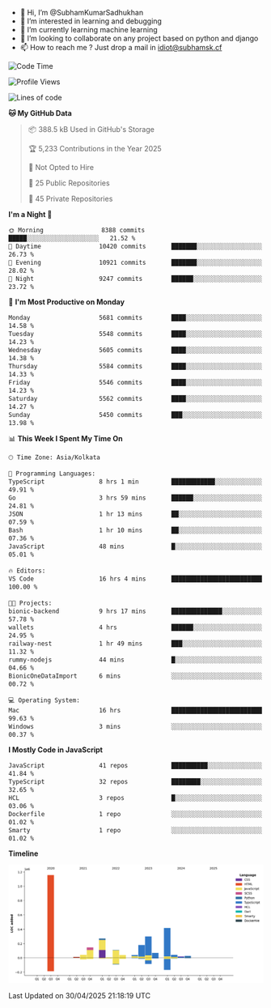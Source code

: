 - 👋 Hi, I’m @SubhamKumarSadhukhan
- 👀 I’m interested in learning and debugging
- 🌱 I’m currently learning machine learning
- 💞️ I’m looking to collaborate on any project based on python and django
- 📫 How to reach me ?
      Just drop a mail in idiot@subhamsk.cf

<!---
SubhamKumarSadhukhan/SubhamKumarSadhukhan is a ✨ special ✨ repository because its `README.md` (this file) appears on your GitHub profile.
You can click the Preview link to take a look at your changes.
--->


<!--START_SECTION:waka-->
![Code Time](http://img.shields.io/badge/Code%20Time-2%2C852%20hrs%2057%20mins-blue)

![Profile Views](http://img.shields.io/badge/Profile%20Views-1-blue)

![Lines of code](https://img.shields.io/badge/From%20Hello%20World%20I%27ve%20Written-2.9%20million%20lines%20of%20code-blue)

**🐱 My GitHub Data** 

> 📦 388.5 kB Used in GitHub's Storage 
 > 
> 🏆 5,233 Contributions in the Year 2025
 > 
> 🚫 Not Opted to Hire
 > 
> 📜 25 Public Repositories 
 > 
> 🔑 45 Private Repositories 
 > 
**I'm a Night 🦉** 

```text
🌞 Morning                8388 commits        █████░░░░░░░░░░░░░░░░░░░░   21.52 % 
🌆 Daytime                10420 commits       ███████░░░░░░░░░░░░░░░░░░   26.73 % 
🌃 Evening                10921 commits       ███████░░░░░░░░░░░░░░░░░░   28.02 % 
🌙 Night                  9247 commits        ██████░░░░░░░░░░░░░░░░░░░   23.72 % 
```
📅 **I'm Most Productive on Monday** 

```text
Monday                   5681 commits        ████░░░░░░░░░░░░░░░░░░░░░   14.58 % 
Tuesday                  5548 commits        ████░░░░░░░░░░░░░░░░░░░░░   14.23 % 
Wednesday                5605 commits        ████░░░░░░░░░░░░░░░░░░░░░   14.38 % 
Thursday                 5584 commits        ████░░░░░░░░░░░░░░░░░░░░░   14.33 % 
Friday                   5546 commits        ████░░░░░░░░░░░░░░░░░░░░░   14.23 % 
Saturday                 5562 commits        ████░░░░░░░░░░░░░░░░░░░░░   14.27 % 
Sunday                   5450 commits        ███░░░░░░░░░░░░░░░░░░░░░░   13.98 % 
```


📊 **This Week I Spent My Time On** 

```text
🕑︎ Time Zone: Asia/Kolkata

💬 Programming Languages: 
TypeScript               8 hrs 1 min         ████████████░░░░░░░░░░░░░   49.91 % 
Go                       3 hrs 59 mins       ██████░░░░░░░░░░░░░░░░░░░   24.81 % 
JSON                     1 hr 13 mins        ██░░░░░░░░░░░░░░░░░░░░░░░   07.59 % 
Bash                     1 hr 10 mins        ██░░░░░░░░░░░░░░░░░░░░░░░   07.36 % 
JavaScript               48 mins             █░░░░░░░░░░░░░░░░░░░░░░░░   05.01 % 

🔥 Editors: 
VS Code                  16 hrs 4 mins       █████████████████████████   100.00 % 

🐱‍💻 Projects: 
bionic-backend           9 hrs 17 mins       ██████████████░░░░░░░░░░░   57.78 % 
wallets                  4 hrs               ██████░░░░░░░░░░░░░░░░░░░   24.95 % 
railway-nest             1 hr 49 mins        ███░░░░░░░░░░░░░░░░░░░░░░   11.32 % 
rummy-nodejs             44 mins             █░░░░░░░░░░░░░░░░░░░░░░░░   04.66 % 
BionicOneDataImport      6 mins              ░░░░░░░░░░░░░░░░░░░░░░░░░   00.72 % 

💻 Operating System: 
Mac                      16 hrs              █████████████████████████   99.63 % 
Windows                  3 mins              ░░░░░░░░░░░░░░░░░░░░░░░░░   00.37 % 
```

**I Mostly Code in JavaScript** 

```text
JavaScript               41 repos            ██████████░░░░░░░░░░░░░░░   41.84 % 
TypeScript               32 repos            ████████░░░░░░░░░░░░░░░░░   32.65 % 
HCL                      3 repos             █░░░░░░░░░░░░░░░░░░░░░░░░   03.06 % 
Dockerfile               1 repo              ░░░░░░░░░░░░░░░░░░░░░░░░░   01.02 % 
Smarty                   1 repo              ░░░░░░░░░░░░░░░░░░░░░░░░░   01.02 % 
```



**Timeline**

![Lines of Code chart](https://raw.githubusercontent.com/SubhamKumarSadhukhan/SubhamKumarSadhukhan/main/assets/bar_graph.png)


 Last Updated on 30/04/2025 21:18:19 UTC
<!--END_SECTION:waka-->
